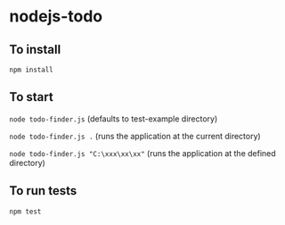 # nodejs-todo
 
 ## To install
 `npm install`
 
 ## To start
 `node todo-finder.js` (defaults to test-example directory)
 

 `node todo-finder.js .` (runs the application at the current directory)
 
 `node todo-finder.js "C:\xxx\xx\xx"` (runs the application at the defined directory)
 
 ## To run tests
 `npm test`
